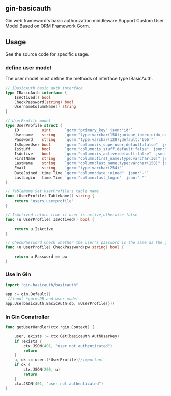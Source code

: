## gin-basicauth
Gin web frameword's basic authorization middleware.Support Custom User Model Based on ORM Framework Gorm.

## Usage
See the source code for specific usage.
### define user model 
The user model must define the methods of  interface type IBasicAuth.
```go
// IBasicAuth basic auth interface
type IBasicAuth interface {
	IsActived() bool
	CheckPassword(string) bool
	UsernameColumnName() string
}

// UserProfile model
type UserProfile struct {
	ID          uint      `gorm:"primary_key" json:"id"`
	Username    string    `gorm:"type:varchar(150);unique_index:uidx_name" json:"username,omitempty"`
	Password    string    `gorm:"type:varchar(128);default:'666'"`
	IsSuperUser bool      `gorm:"column:is_superuser;default:false"  json:"-"`
	IsStuff     bool      `gorm:"column:is_stuff;default:false"  json:"-"`
	IsActive    bool      `gorm:"column:is_active;default:false"  json:"-"`
	FirstName   string    `gorm:"column:first_name;type:varchar(30)" json:"first_name,omitempty"`
	LastName    string    `gorm:"column:last_name;type:varchar(150)" json:"last_name,omitempty"`
	Email       string    `gorm:"type:varchar(254)"`
	DateJoined  time.Time `gorm:"column:date_joined"  json:"-"`
	LastLogin   time.Time `gorm:"column:last_login"  json:"-"`
}

// TableName Set UserProfile's table name
func (UserProfile) TableName() string {
	return "users_userprofile"
}

// IsActived return true if user is active,otherwise false
func (u UserProfile) IsActived() bool {

	return u.IsActive
}

// CheckPassword Check whether the user's password is the same as the given password
func (u UserProfile) CheckPassword(pw string) bool {

	return u.Password == pw
}
```
### Use in Gin
```go
import "gin-basicauth/basicauth"

app := gin.Default()
 //input *gorm.DB and user model
app.Use(basicauth.BasicAuth(db, &UserProfile{}))
```

### In Gin Conatroller
```go
func getUserHandler(ctx *gin.Context) {

	user, exists := ctx.Get(basicauth.AuthUserKey) 
	if !exists {
		ctx.JSON(401, "user not authenticated")
		return
	}
	u, ok := user.(*UserProfile)//important
	if ok {
		ctx.JSON(200, u)
		return
	}
	ctx.JSON(401, "user not authenticated")
}
```


